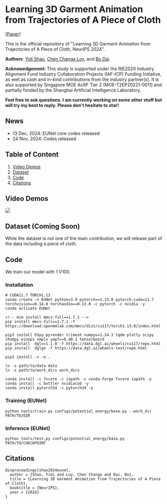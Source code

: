 # Learning 3D Garment Animation from Trajectories of A Piece of Cloth
\[[Paper](https://openreview.net/pdf?id=yeFx5NQmr7)\]

This is the official repository of "Learning 3D Garment Animation from Trajectories of A Piece of Cloth, NeurIPS 2024".

**Authors**: [Yidi Shao](https://ftbabi.github.io/), [Chen Change Loy](https://www.mmlab-ntu.com/person/ccloy/),  and [Bo Dai](http://daibo.info/).

**Acknowedgement**: This study is supported under the RIE2020 Industry Alignment Fund Industry Collaboration Projects (IAF-ICP) Funding Initiative, as well as cash and in-kind contributions from the industry partner(s). It is also supported by Singapore MOE AcRF Tier 2 (MOE-T2EP20221-0011) and partially funded by the Shanghai Artificial Intelligence Laboratory.

**Feel free to ask questions. I am currently working on some other stuff but will try my best to reply. Please don't hesitate to star!** 

## News
- 13 Dec, 2024: EUNet core codes released
- 24 Nov, 2024: Codes released

## Table of Content
1. [Video Demos](#video-demos)
2. [Dataset](#dataset)
3. [Code](#code)
4. [Citations](#citations)

## Video Demos
![](imgs/demo.gif)

## Dataset (Coming Soon)
While the dataset is not one of the main contribution,
we will release part of the data including a piece of cloth.

## Code
<!-- Codes are tested on Ubuntu 18 and cuda 11.3. -->
We train our model with 1 V100.

### Installation
```
# CUDA11.7 TORCH1.13
conda create -n EUNet python=3.9 pytorch==1.13.0 pytorch-cuda=11.7 torchvision==0.14.0 torchaudio==0.13.0 -c pytorch -c nvidia -y
conda activate EUNet

<!-- mim install mmcv-full==1.7.1 -->
pip install mmcv-full==1.7.1 -f https://download.openmmlab.com/mmcv/dist/cu117/torch1.13.0/index.html

pip3 install h5py pyrender trimesh numpy==1.24.3 tqdm plotly scipy chumpy einops smplx yapf==0.40.1 tensorboard
pip install  dgl==1.1.0 -f https://data.dgl.ai/wheels/cu117/repo.html
pip install  dglgo -f https://data.dgl.ai/wheels-test/repo.html

pip3 install -v -e .

ln -s path/to/data data
ln -s path/to/work_dirs work_dirs

conda install -c fvcore -c iopath -c conda-forge fvcore iopath -y
conda install -c bottler nvidiacub -y
conda install pytorch3d -c pytorch3d -y
```

### Training (EUNet)
```
python tools/train.py configs/potential_energy/base.py --work_dir PATH/TO/DIR
```

### Inference (EUNet)
```
python tools/test.py configs/potential_energy/base.py PATH/TO/CHECKPOINT
```

## Citations
```
@inproceedings{shao2024eunet,
  author = {Shao, Yidi and Loy, Chen Change and Dai, Bo},
  title = {Learning 3D Garment Animation from Trajectories of A Piece of Cloth},
  booktitle = {NeurIPS},
  year = {2024}
}
```